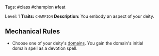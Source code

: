 Tags: #class #champion #feat

Level: 1
**Traits:** `CHAMPION`
**Description:** You embody an aspect of your deity.
## Mechanical Rules

- Choose one of your deity's [domains](https://2e.aonprd.com/Domains.aspx). You gain the domain's initial domain spell as a devotion spell.